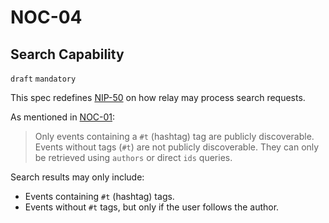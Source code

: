 NOC-04
======

Search Capability
-----------------

`draft` `mandatory`

This spec redefines [NIP-50](https://github.com/Yonle/nips/blob/ea84c273b1e118cfce006b4a13281434e99e9a43/50.md) on how relay may process search requests.

As mentioned in [NOC-01](01.md):
> Only events containing a `#t` (hashtag) tag are publicly discoverable. Events without tags (`#t`) are not publicly discoverable. They can only be retrieved using `authors` or direct `ids` queries.

Search results may only include:
- Events containing `#t` (hashtag) tags.
- Events without `#t` tags, but only if the user follows the author.
